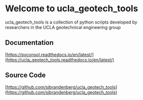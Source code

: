 # Welcome to ucla_geotech_tools

ucla_geotech_tools is a collection of python scripts developed by researchers in the UCLA geotechnical engineering group

## Documentation

[https://pyconsol.readthedocs.io/en/latest/](https://ucla_geotech_tools.readthedocs.io/en/latest/)

## Source Code

[https://github.com/sjbrandenberg/ucla_geotech_tools](https://github.com/sjbrandenberg/ucla_geotech_tools)
